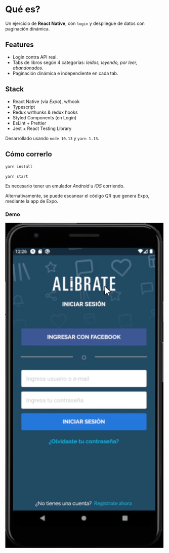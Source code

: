 # Qué es?

Un ejercicio de **React Native**, con `login` y despliegue de datos con paginación dinámica.
 
## Features
- Login contra API real.
- Tabs de libros según 4 categorías: _leídos, leyendo, por leer, abandonados_. 
- Paginación dinámica e independiente en cada tab.

## Stack
- React Native (vía _Expo_), w/hook
- Typescript
- Redux w/thunks & redux hooks
- Styled Components (en Login)
- EsLint + Prettier
- Jest + React Testing Library

Desarrollado usando `node 10.13` y `yarn 1.13`.

## Cómo correrlo

`yarn install`

`yarn start`

Es necesario tener un emulador _Android_ u _iOS_ corriendo.

Alternativamente, se puede escanear el código QR que genera Expo, mediante la app de Expo.

### Demo

![Demo](https://github.com/libasoles/react-native-user-profile/blob/master/demo/demo.gif)
